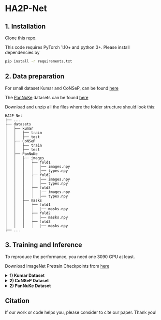 # HA2P-Net


## 1. Installation

Clone this repo.

This code requires PyTorch 1.10+ and python 3+. Please install dependencies by
```bash
pip install -r requirements.txt
```


## 2. Data preparation

For small dataset Kumar and CoNSeP, can be found [here](https://drive.google.com/file/d/1_eI_ii6xcNe_77NWx7Qo8_KndK5UwPBO/view?usp=sharing)

The [PanNuKe](https://arxiv.org/pdf/2003.10778v7.pdf) datasets can be found [here](https://warwick.ac.uk/fac/sci/dcs/research/tia/data/pannuke)

Download and unzip all the files where the folder structure should look this:

```none
HA2P-Net
├── ...
├── datasets
│   ├── kumar
│   │   ├── train
│   │   ├── test
│   ├── CoNSeP
│   │   ├── train
│   │   ├── test
│   ├── PanNuKe
│   │   ├── images
│   │   │   ├── fold1
│   │   │   │   ├── images.npy
│   │   │   │   ├── types.npy
│   │   │   ├── fold2
│   │   │   │   ├── images.npy
│   │   │   │   ├── types.npy
│   │   │   ├── fold3
│   │   │   │   ├── images.npy
│   │   │   │   ├── types.npy
│   │   ├── masks
│   │   │   ├── fold1
│   │   │   │   ├── masks.npy
│   │   │   ├── fold2
│   │   │   │   ├── masks.npy
│   │   │   ├── fold3
│   │   │   │   ├── masks.npy
├── ...
```

## 3. Training and Inference
To reproduce the performance, you need one 3090 GPU at least.

Download ImageNet Pretrain Checkpoints from [here](https://drive.google.com/file/d/1PKC7k4Ls_ASabSQOoHNQR-V-VvAAjMVX/view?usp=drive_link)

<details>
  <summary>
    <b>1) Kumar Dataset</b>
  </summary>

run the command to train the model
```bash
python train.py --name=kumar_exp --seed=888 --config=configs/kumar_notype_effv2s.yaml
```

run the command to inference
```bash
python inference.py --name=kumar_exp
```
</details>

<details>
  <summary>
    <b>2) CoNSeP Dataset</b>
  </summary>

run the command to train the model
```bash
python train.py --name=consep_exp --seed=888 --config=configs/consep_type_effv2s.yaml
```

run the command to inference
```bash
python inference.py --name=consep_exp
```
</details>


<details>
  <summary>
    <b>2)  PanNuKe Dataset</b>
  </summary>

run the command to train the model
```bash
python train_pannuke.py --name=pannuke_exp --seed=888 --train_fold={} --val_fold={} --test_fold={} --config=configs/effv2s.yaml
```
[train_fold, val_fold, test_fold] should be selected from {[1, 2, 3], [2, 1, 3], [3, 2, 1]}

run the command to inference the model
```bash
python infer_pannuke.py --name=pannuke_exp --train_fold={} --test_fold={}
```

run the command to evaluate the performance
```bash
python eval_pannuke.py --name=pannuke_exp --train_fold={} --test_fold={}
```

</details>


## Citation
If our work or code helps you, please consider to cite our paper. Thank you!

